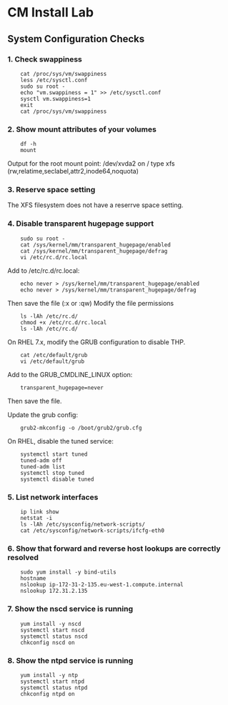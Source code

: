 # CM Install Lab

## System Configuration Checks

### 1. Check swappiness

```
    cat /proc/sys/vm/swappiness
    less /etc/sysctl.conf
    sudo su root -
    echo "vm.swappiness = 1" >> /etc/sysctl.conf
    sysctl vm.swappiness=1
    exit
    cat /proc/sys/vm/swappiness
```

### 2. Show mount attributes of your volumes

```
    df -h
    mount
```

Output for the root mount point:
/dev/xvda2 on / type xfs (rw,relatime,seclabel,attr2,inode64,noquota)

### 3. Reserve space setting

The XFS filesystem does not have a reserrve space setting.

### 4. Disable transparent hugepage support

```
    sudo su root -
    cat /sys/kernel/mm/transparent_hugepage/enabled
    cat /sys/kernel/mm/transparent_hugepage/defrag
    vi /etc/rc.d/rc.local
```

Add to /etc/rc.d/rc.local:

```
    echo never > /sys/kernel/mm/transparent_hugepage/enabled
    echo never > /sys/kernel/mm/transparent_hugepage/defrag
```

Then save the file (:x or :qw)
Modify the file permissions

```
    ls -lAh /etc/rc.d/
    chmod +x /etc/rc.d/rc.local
    ls -lAh /etc/rc.d/
```

On RHEL 7.x, modify the GRUB configuration to disable THP.

```
    cat /etc/default/grub
    vi /etc/default/grub
```

Add to the GRUB_CMDLINE_LINUX option:

```
    transparent_hugepage=never
```

Then save the file.

Update the grub config:

```
    grub2-mkconfig -o /boot/grub2/grub.cfg
```

On RHEL, disable the tuned service:

```
    systemctl start tuned
    tuned-adm off
    tuned-adm list
    systemctl stop tuned
    systemctl disable tuned
```

### 5. List network interfaces

```
    ip link show
    netstat -i
    ls -lAh /etc/sysconfig/network-scripts/
    cat /etc/sysconfig/network-scripts/ifcfg-eth0
```

### 6. Show that forward and reverse host lookups are correctly resolved

```
    sudo yum install -y bind-utils
    hostname
    nslookup ip-172-31-2-135.eu-west-1.compute.internal
    nslookup 172.31.2.135
```

### 7. Show the nscd service is running

```
    yum install -y nscd
    systemctl start nscd
    systemctl status nscd
    chkconfig nscd on
```

### 8. Show the ntpd service is running

```
    yum install -y ntp
    systemctl start ntpd
    systemctl status ntpd
    chkconfig ntpd on
```